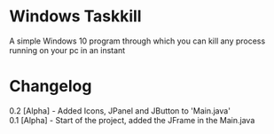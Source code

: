 # Windows Taskkill
A simple Windows 10 program through which you can kill any process running on your pc in an instant

# Changelog
0.2 [Alpha] - Added Icons, JPanel and JButton  to 'Main.java'\
0.1 [Alpha] - Start of the project, added the JFrame in the Main.java
